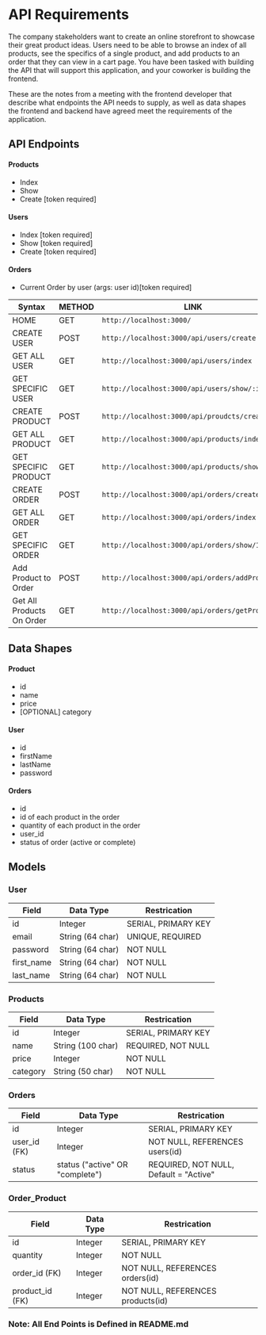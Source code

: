# API Requirements

The company stakeholders want to create an online storefront to showcase their great product ideas. Users need to be able to browse an index of all products, see the specifics of a single product, and add products to an order that they can view in a cart page. You have been tasked with building the API that will support this application, and your coworker is building the frontend.

These are the notes from a meeting with the frontend developer that describe what endpoints the API needs to supply, as well as data shapes the frontend and backend have agreed meet the requirements of the application.

## API Endpoints

#### Products

- Index
- Show
- Create [token required]

#### Users

- Index [token required]
- Show [token required]
- Create [token required]

#### Orders

- Current Order by user (args: user id)[token required]

| Syntax                    | METHOD | LINK                                            |
| ------------------------- | ------ | ----------------------------------------------- |
| HOME                      | GET    | `http://localhost:3000/`                        |
| CREATE USER               | POST   | `http://localhost:3000/api/users/create`        |
| GET ALL USER              | GET    | `http://localhost:3000/api/users/index`         |
| GET SPECIFIC USER         | GET    | `http://localhost:3000/api/users/show/:id`      |
| CREATE PRODUCT            | POST   | `http://localhost:3000/api/proudcts/create`     |
| GET ALL PRODUCT           | GET    | `http://localhost:3000/api/products/index`      |
| GET SPECIFIC PRODUCT      | GET    | `http://localhost:3000/api/products/show/:id`   |
| CREATE ORDER              | POST   | `http://localhost:3000/api/orders/create`       |
| GET ALL ORDER             | GET    | `http://localhost:3000/api/orders/index`        |
| GET SPECIFIC ORDER        | GET    | `http://localhost:3000/api/orders/show/1`       |
| Add Product to Order      | POST   | `http://localhost:3000/api/orders/addProduct`   |
| Get All Products On Order | GET    | `http://localhost:3000/api/orders/getProduct/1` |

## Data Shapes

#### Product

- id
- name
- price
- [OPTIONAL] category

#### User

- id
- firstName
- lastName
- password

#### Orders

- id
- id of each product in the order
- quantity of each product in the order
- user_id
- status of order (active or complete)

## Models

### User

| Field      | Data Type        | Restrication        |
| ---------- | ---------------- | ------------------- |
| id         | Integer          | SERIAL, PRIMARY KEY |
| email      | String (64 char) | UNIQUE, REQUIRED    |
| password   | String (64 char) | NOT NULL            |
| first_name | String (64 char) | NOT NULL            |
| last_name  | String (64 char) | NOT NULL            |

### Products

| Field    | Data Type         | Restrication        |
| -------- | ----------------- | ------------------- |
| id       | Integer           | SERIAL, PRIMARY KEY |
| name     | String (100 char) | REQUIRED, NOT NULL  |
| price    | Integer           | NOT NULL            |
| category | String (50 char)  | NOT NULL            |

### Orders

| Field        | Data Type                       | Restrication                           |
| ------------ | ------------------------------- | -------------------------------------- |
| id           | Integer                         | SERIAL, PRIMARY KEY                    |
| user_id (FK) | Integer                         | NOT NULL, REFERENCES users(id)         |
| status       | status ("active" OR "complete") | REQUIRED, NOT NULL, Default = "Active" |

### Order_Product

| Field           | Data Type | Restrication                      |
| --------------- | --------- | --------------------------------- |
| id              | Integer   | SERIAL, PRIMARY KEY               |
| quantity        | Integer   | NOT NULL                          |
| order_id (FK)   | Integer   | NOT NULL, REFERENCES orders(id)   |
| product_id (FK) | Integer   | NOT NULL, REFERENCES products(id) |

### Note: All End Points is Defined in README.md
